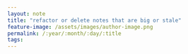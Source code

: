 ```yaml
---
layout: note
title: "refactor or delete notes that are big or stale"
feature-image: /assets/images/author-image.png
permalink: /:year/:month/:day/:title
tags:
---
```

